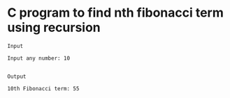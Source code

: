# C program to find nth fibonacci term using recursion

```
Input

Input any number: 10


Output

10th Fibonacci term: 55
```
